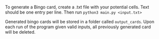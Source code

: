 To generate a Bingo card, create a .txt file with your potential cells.  Text should be one entry per line.  Then run `python3 main.py <input.txt>`

Generated bingo cards will be stored in a folder called `output_cards`.  Upon each run of the program given valid inputs, all previously generated card will be deleted.